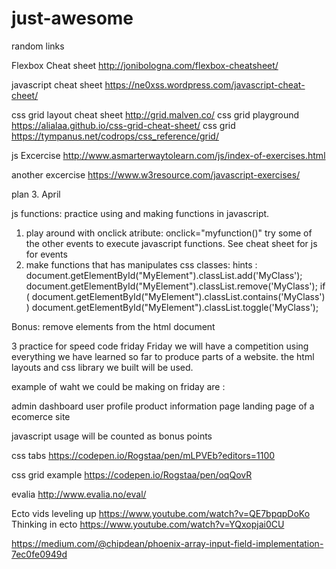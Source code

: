 # just-awesome
random links




Flexbox Cheat sheet
http://jonibologna.com/flexbox-cheatsheet/

javascript cheat sheet
https://ne0xss.wordpress.com/javascript-cheat-cheet/

css grid layout cheat sheet 
http://grid.malven.co/
css grid playground
https://alialaa.github.io/css-grid-cheat-sheet/
css grid 
https://tympanus.net/codrops/css_reference/grid/




js Excercise
http://www.asmarterwaytolearn.com/js/index-of-exercises.html

another excercise 
https://www.w3resource.com/javascript-exercises/




plan 3. April

js functions: practice using and making functions in javascript. 

1. play around with onclick atribute: onclick="myfunction()"
try some of the other events to execute javascript functions. See cheat sheet for js for events
2. make functions that has manipulates css classes: 
hints :
document.getElementById("MyElement").classList.add('MyClass');
document.getElementById("MyElement").classList.remove('MyClass');
if ( document.getElementById("MyElement").classList.contains('MyClass') )
document.getElementById("MyElement").classList.toggle('MyClass');

Bonus: remove elements from the html document

3 practice for speed code friday
Friday we will have a competition using everything we have learned so far to produce parts of a website.
the html layouts and css library we built will be used.

example of waht we could be making on friday are : 

admin dashboard
user profile
product information page 
landing page of a ecomerce site

javascript usage will be counted as bonus points


css tabs 
https://codepen.io/Rogstaa/pen/mLPVEb?editors=1100

css grid example
https://codepen.io/Rogstaa/pen/oqQovR


evalia 
http://www.evalia.no/eval/

Ecto vids
leveling up 
https://www.youtube.com/watch?v=QE7bpqpDoKo
Thinking in ecto
https://www.youtube.com/watch?v=YQxopjai0CU



https://medium.com/@chipdean/phoenix-array-input-field-implementation-7ec0fe0949d
